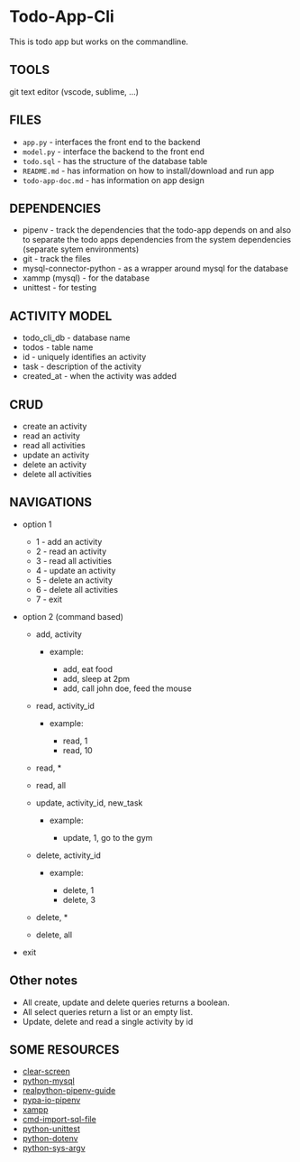# Todo-App-Cli

This is todo app but works on the commandline.

## TOOLS

git text editor (vscode, sublime, ...)

## FILES

- `app.py` - interfaces the front end to the backend
- `model.py` - interface the backend to the front end
- `todo.sql` - has the structure of the database table
- `README.md` - has information on how to install/download and run app
- `todo-app-doc.md` - has information on app design

## DEPENDENCIES

- pipenv - track the dependencies that the todo-app depends on and also to separate the todo apps dependencies from the system dependencies (separate sytem environments)
- git - track the files
- mysql-connector-python - as a wrapper around mysql for the database
- xammp (mysql) - for the database
- unittest - for testing

## ACTIVITY MODEL

- todo_cli_db - database name
- todos - table name
- id - uniquely identifies an activity
- task - description of the activity
- created_at - when the activity was added

## CRUD

- create an activity
- read an activity
- read all activities
- update an activity
- delete an activity
- delete all activities

## NAVIGATIONS

- option 1

  - 1 - add an activity
  - 2 - read an activity
  - 3 - read all activities
  - 4 - update an activity
  - 5 - delete an activity
  - 6 - delete all activities
  - 7 - exit

- option 2 (command based)

  - add, activity

    - example:

      - add, eat food
      - add, sleep at 2pm
      - add, call john doe, feed the mouse

  - read, activity_id

    - example:

      - read, 1
      - read, 10

  - read, *

  - read, all

  - update, activity_id, new_task

    - example:

      - update, 1, go to the gym

  - delete, activity_id

    - example:

      - delete, 1
      - delete, 3

  - delete, *

  - delete, all

- exit

## Other notes

- All create, update and delete queries returns a boolean.
- All select queries return a list or an empty list.
- Update, delete and read a single activity by id

## SOME RESOURCES

- [clear-screen]
- [python-mysql]
- [realpython-pipenv-guide]
- [pypa-io-pipenv]
- [xampp]
- [cmd-import-sql-file]
- [python-unittest]
- [python-dotenv]
- [python-sys-argv]

#

[clear-screen]: https://stackoverflow.com/a/2084628/10051170
[cmd-import-sql-file]: https://stackoverflow.com/a/17666279/10051170
[pypa-io-pipenv]: https://pipenv.pypa.io/en/latest/basics/
[python-dotenv]: https://libraries.io/pypi/python-dotenv
[python-mysql]: https://www.w3schools.com/python/python_mysql_getstarted.asp
[python-sys-argv]: https://docs.python.org/3/library/sys.html#sys.argv
[python-unittest]: https://docs.python.org/3.8/library/unittest.html
[realpython-pipenv-guide]: https://realpython.com/pipenv-guide/
[xampp]: https://www.apachefriends.org/download.html
